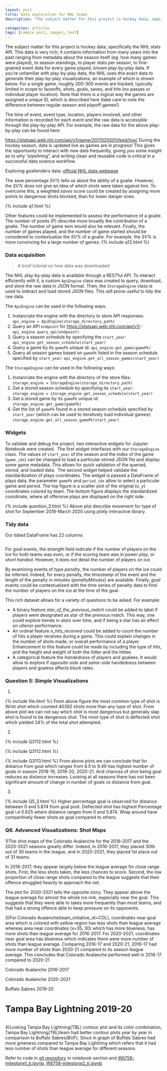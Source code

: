 ```yaml
---
layout: post
title: Data exploration for NHL teams
description: "The subject matter for this project is hockey data, specifically the NHL stats API. In this article we perform exploratory data analysis"

categories: articles
tags: [sample post, images, test]
---
```


The subject matter for this project is hockey data, specifically the NHL stats API. This data is very rich; it contains information from many years into the past ranging from metadata about the season itself (eg. how many games were played), to season standings, to player stats per season, to fine-grained event data for every game played, known play-by-play data. If you’re unfamiliar with play-by-play data, the NHL uses this exact data to generate their play-by-play visualizations, an example of which is shown below. For a single game, roughly 200-300 events are tracked, typically limited in scope to faceoffs, shots, goals, saves, and hits (no passes or individual player location). Note that there is a logical way the games are assigned a unique ID, which is described here (take care to note the difference between regular season and playoff games!).

The time of event, event type, location, players involved, and other information is recorded for each event and the raw data is accessible through the play-by-play API. For example, the raw data for the above play-by-play can be found here:

https://statsapi.web.nhl.com/api/v1/game/2017020001/feed/live/
During the hockey season, data is updated live as games are in progress! This gives the opportunity to interact with new data frequently, giving you some insight as to why “pipelining”, and writing clean and reusable code is critical in a successful data science workflow.

Exploring goaltenders data: [official NHL stats webpage](http://www.nhl.com/stats/goalies?reportType=season&seasonFrom=20172018&seasonTo=20172018)

The save percentage *SV%* tells us about the ability of a goalie. However, the *SV%* does not give an idea of which shots were taken against him. To overcome this, a weighted *saves* score could be created by assigning more points to dangerous shots blocked, than for lower danger ones.

{% include q1.html %}

Other features could be implemented to assess the performance of a goalie. The number of points (P) describe more broadly the contribution of a goalie. The number of game won would also be relevant. Finally, the number of games played, and the number of game started should be considered to contextualize the *SV%* of a goalie. For example, the *SV%* is more convincing for a large number of games.
{% include q12.html %}

### Data acquisition

>A brief tutorial on how data was downloaded.

The NHL play-by-play data is available through a RESTful API. To interact efficiently with it, a custom `ApiEngine` class was created to query, download, and store the raw data in JSON format. Then, the `StorageEngine` class is used to interact and load stored JSON files. This will prove useful to tidy the raw data.

The `ApiEngine` can be used in the following ways:
1. Instanciate the engine with the directory to store API responses:
 `api_engine = ApiEngine(storage_directory_path)`
2. Query an API `endpoint` for https://statsapi.web.nhl.com/api/v1/ :
 `api_engine.query_api(endpoint)`
3. Query a season schedule by specifying the `start_year`:
 `api_engine.get_season_schedule(start_year)`
4. Query a game by its `gamePk` unique id:
 `api_engine.get_game(gamePk)`
5. Query all season games based on `gamePk` listed in the season schedule specified by `start_year`:
 `api_engine.get_all_season_games(start_year)`

The `StorageEngine` can be used in the following ways:
1. Instanciate the engine with the directory of the store files:
 `storage_engine = StorageEngine(storage_directory_path)`
2. Get a stored season schedule by specifying its `start_year`:
 `storage_engine = storage_engine.get_season_schedule(start_year)`
3. Get a stored game by its `gamePk` unique id:
 `storage_engine.get_game(gamePk)`
4. Get the list of `gamePk` found in a stored season schedule specified by `start_year` (which can be used to iteratively load individual games):
 `storage_engine.get_all_season_gamePk(start_year)`

### Widgets

 To validate and debug the project, two interactive widgets for Jupyter Notebook were created.
<img src="/images/widget_1.png" alt="">
 The first widget interfaces with our `StorageEngine` class. The values of `start_year` of the season and the index of the game (`game_idx`) can be changed to load a particular stored JSON file and display some game metadata. This allows for quick validation of the queried, stored, and loaded data.
 <img src="/images/widget_2.png" alt="">
 The second widget helped validate the standardization of plays coordinates. The widget is passed a DataFrame of plays data, the parameter `gamePk` and `period_idx` allow to select a particular game and period. The top figure is a scatter plot of the original (*x, y*) coordinates colored by team. The bottom figure displays the standardized coordinate, where all offensive plays are displayed on the right side.

{% include question_3.html %}
Above plot describe movement for type of shot for  September 2018-March 2020 using plotly interactive library.

### Tidy data

Our tidied DataFrame has 22 columns

<img src="/images/tidy_1.png" alt="">

For *goal* events, the strength field indicate if the number of players on the ice for both teams was *even*, or if the scoring team was in *power play*, or *short handed*. However, it does not detail the number of players on ice.

By examining events of type *penalty*, the number of players on the ice could be inferred. Indeed, for every penalty, the *timestamp* of the event and the length of the penalty in minutes (*penaltyMinutes*) are available. Finally, *goal* events could be contextualized with the time series of penalty data to find the number of players on the ice at the time of the goal.

This rich dataset allows for a variety of questions to be asked. For example:
- A binary feature *star_of_the_previous_match* could be added to label if players were designated as star of the previous match. This way, one could explore trends in *stars* over time, and if being a star has an effect on ulterior performance.
- An ordinal feature *n_hits_received* could be added to count the number of hits a player receives during a game. This could explain changes in the number of shots made, or overall performance of a player. Enhancement to this feature could be made by including the type of hits, and the height and weight of both the hitter and the hittee.
- A categorical feature the *handedness* of players and goalees. It would allow to explore if *opposite-side* and *same-side* handedness between players and goaless affects block rates.

### Question 5: Simple Visualizations
1)
{% include file.html %}
From above figure the most common type of shot is Wrist shot which counted 40392 shots more than any type of shot. From above plot we can not say which shot is most dangerous but generally slap shot is found to be dangerous shot. The most type of shot is deflected shot which yielded 24% of the total shot attempted.

2)
{% include Q3112.html %}

{% include Q3112.html %}

{% include Q3113.html %}
From above plots we can conclude that for distance from goal which ranges from 8.5 to 9.49 has highest number of goals in season 2018-19, 2019-20, 2020-21. And chances of shot being goal reduces as distance increases. Looking at all seasons there has not been significant amount of change in number of goals vs distance from goal.

3)
{% include Q5_3.html %}
Higher percentage goal is observed for distance between 0 and 5.874 from goal post. Deflected shot has highest Percentage goal i.e 0.625 where distance ranges from 0 and 5.874. Wrap around have comparitively fewer shots as goal compared to others.


### Q6. Advanced Visualizations: Shot Maps

1)The shot maps of the Colorado Avalanche for the 2016-2017 and the 2020-2021 seasons greatly differ. Indeed, in 2016-2017, they placed 30th out of 30 teams in the league, and in 2020-2021, they placed 1st place out of 31 teams.

In 2016-2017, they appear largely below the league average for close range shots. First, the less shots taken, the less chances to score. Second, the low proportion of close range shots compared to the league suggests that their offence struggled heavily to approach the net.

The plot for 2020-2021 tells the opposite story. They appear above the league average for almost the whole ice rink, especially near the goal. This suggests that they were able to takes more frequently than most teams, and that had a strong offence able to keep pressure on its opponents.

3)For Colorado Avalanche(team_initiative_id=COL), coordinates near goal area which is colored with yellow region has less shots than league average whereas area near coordinates (x=35, 30) which has more blueness, has more shots than league average for 2016-2017.
For 2020-2021, coordinates near goal area has blueness which indicates there were more number of shots than league average.
Comparing 2016-17 and 2020-21, 2016-17 had more number of shots than 2020-21 compared to its season league average. This concludes that Colorado Avalanche performed well in 2016-17 compared to 2020-21


Colorado Avalanche 2016-2017
<img src="/images/COL_2016_17.png" alt="">

Colorado Avalanche 2020-2021
<img src="/images/COL_20_21.png" alt="">

Buffalo Sabres 2019-20
<img src="/images/BUF_2019_20.png" alt="">

Tampa Bay Lightning 2019-20
<img src="/images/TBL_2019_20.png" alt="">
=======
<img src="/images/BUF_2018_19.png" alt="">

4)Looking Tampa Bay Lightning(TBL) contour plot and its color combination, Tampa Bay Lightning(TBL)team had better contour plots year by year in comparison to Buffalo Sabres(BUF). Since in graph of Buffalo Sabres had more greeness compared to Tampa Bay Lightning which refers that it had less number of shots than league average for different seasons.

Refer to code in [git repository](https://github.com/DS-IFT6750-project-collaboration/Hockey-all-star-analytics) in notebook section and [ift6758-milestone1_tj.ipynb](https://github.com/DS-IFT6750-project-collaboration/Hockey-all-star-analytics/blob/main/ift6758-milestone1_tj.ipynb), [ift6758-milestone2_tj.ipynb](https://github.com/DS-IFT6750-project-collaboration/Hockey-all-star-analytics/blob/main/ift6758-milestone2_tj.ipynb)
